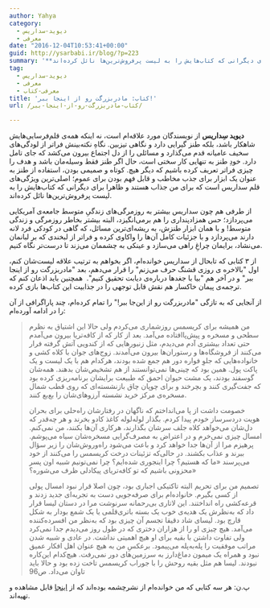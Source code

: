 ```yaml
---
author: Yahya
category:
  - دیوید-سداریس
  - معرفی
date: "2016-12-04T10:53:41+00:00"
guid: http://ysarbabi.ir/blog/?p=223
summary: '**دیوید سِداریس** از نویسندگان مورد علاقه‌ام است، نه اینکه همه‌ی قلم‌فرسایی‌هایش شاهکار باشد،‌ بلکه طنز گیرایی دارد و نگاهی تیز‌بین. نگاهِ نکته‌بینش فراتر از لودگی‌های سخیف عامیانه قدم می‌گذارد و مسائلی را از دل اجتماع بیرون می‌کشد که جای تامل دارد. خودِ طنز به تنهایی کار سختی است، حال اگر طنز فقط وسیله‌مان باشد و هدف را چیزی فراتر تعریف کرده باشیم که دیگر هیچ. کوتاه و صمیمی بودن، استفاده از طنز به عنوان یک ابزار برای جذب مخاطب و قابل فهم بودن برای عموم؛ اصلی‌ترین ویژگی‌های قلم سداریس است که برای من جذاب هستند و ظاهرا برای دیگرانی که کتاب‌هایش را به لیست پرفروش‌ترین‌ها نائل کرده‌اند.'
tag:
  - دیوید-سداریس
  - معرفی
  - معرفی-کتاب
title: 'کتاب: مادربزرگت رو از اینجا ببر!'
url: /کتاب-مادربزرگت-رو-از-اینجا-ببر/

---
```

**دیوید سِداریس** از نویسندگان مورد علاقه‌ام است، نه اینکه همه‌ی قلم‌فرسایی‌هایش شاهکار باشد،‌ بلکه طنز گیرایی دارد و نگاهی تیز‌بین. نگاهِ نکته‌بینش فراتر از لودگی‌های سخیف عامیانه قدم می‌گذارد و مسائلی را از دل اجتماع بیرون می‌کشد که جای تامل دارد. خودِ طنز به تنهایی کار سختی است، حال اگر طنز فقط وسیله‌مان باشد و هدف را چیزی فراتر تعریف کرده باشیم که دیگر هیچ. کوتاه و صمیمی بودن، استفاده از طنز به عنوان یک ابزار برای جذب مخاطب و قابل فهم بودن برای عموم؛ اصلی‌ترین ویژگی‌های قلم سداریس است که برای من جذاب هستند و ظاهرا برای دیگرانی که کتاب‌هایش را به لیست پرفروش‌ترین‌ها نائل کرده‌اند.

از طرفی هم چون سداریس بیشتر به روزمرگی‌های زندگیِ متوسط جامعه‌ی آمریکایی می‌پردازد؛ حس همزادپنداری را هم برمی‌انگیزد، البته بیشتر بخاطر روزمرگی و زندگی متوسط! و با همان ابزار طنزش، به ریشه‌ای‌ترین مسائل،‌ که گاهی در کودکی فرد لانه دارند می‌پردازد و با جزئیات کامل آن‌ها را واکاوی کرده و فراتر از لبخندی که بر لبانمان می‌نشاد،‌ برایمان چراغِ راهی می‌سازد و عینکی به چشممان می‌زند تا درست‌تر نگاه کنیم.

از ۳ کتابی که تابحال از سداریس خوانده‌ام، اگر بخواهم به ترتیب علاقه لیست‌شان کنم، اول "بالاخره ی روزی قشنگ حرف می‌زنم" را قرار می‌دهم، بعد "مادربزرگت رو از اینجا ببر" و در آخر هم "بیا با جغدها درباره‌ی دیابت تحقیق کنیم".  همچنین باید اذعان کنم که ترجمه‌ی پیمان خاکسار هم نقش قابل توجهی را در جذابیت این کتاب‌ها بازی کرده.

از آنجایی که به تازگی "مادربزرگت رو از این‌جا ببر!" را تمام کرده‌ام، چند پاراگرافی از آن را در ادامه آورده‌‌ام:

> من همیشه برای کریسمس روزشماری می‌کردم ولی حالا این اشتیاق به نظرم سطحی و مسخره و پیش‌پاافتاده می‌آمد. بعد از کار که از کافه‌تریا بیرون می‌آمدم حتی تعداد بیشتری آدم می‌دیدم، مثل زنبور‌هایی که از کندویی آتش گرفته فرار می‌کنند از فروشگاه‌ها و رستوران‌ها بیرون می‌آمدند. زوج‌های جوان با کلاه کشی و خانواده‌هایی که جلوِ فواره دور هم جمع شده بودند، هرکدام هم با یک لیست و یک پاکت پول. همین بود که چینی‌ها نمی‌توانستند از هم تشخیص‌شان بدهند. همه‌شان گوسفند بودند، یک مشت حیوان احمق که طبیعت برایشان برنامه‌ریزی کرده بود که جفت‌گیری کنند و بچرخند و برای چوپان چاق بازنشسته‌ای که روی قطب شمال مسخره‌ی مرکز خرید نشسته آرزوهای‌شان را بع‌بع کنند.
>
> خصومت داشت از پا می‌انداختم که ناگهان در رفتارشان راه‌حلی برای بحران هویت دردسرساز خودم پیدا کردم. بگذار لوله‌لوله کاغذ کادو بخرند و هر چه‌قدر که دل‌شان می‌خواهد کلاه جلف سرشان بگذارند، هرکاری آن‌ها بکنند، من نمی‌کنم. امسال چیزی نمی‌خرم و در اعتراض به مصرف‌گرایی مسخره‌شان سیاه می‌پوشم. پرهیزم مرا از آن‌ها جدا خواهد کرد و باعث می‌شود راه‌وروش‌شان را زیر سؤال ببرند و عذاب بکشند. در حالی‌که تزئینات درخت کریسمس را می‌کنند از خود می‌پرسند «ما که هستیم؟ چرا اینجوری شده‌ایم؟ چرا نمی‌تونیم شبیه اون پسر محزونی باشیم که تو کافه‌تریای پیکادلی ظرف می‌شوره؟»
>
> تصمیم من برای تحریم البته تاکتیکی اجباری بود، چون اصلا قرار نبود امسال پولی از کسی بگیرم. خانواده‌ام برای صرفه‌جویی دست به تجربه‌ای جدید زدند و قرعه‌کشی راه انداختند. این لاتاری بی‌رحمانه سرنوشت مرا در دستان لیسا قرار داد که به‌نظرش یک هدیه‌ی خوب یک بسته باتری‌قلمی یا یک شمع بودار به شکل قارچ بود. لیسای شاد دقیقا تجسم آن چیزی بود که به‌نظر من افسرده‌کننده می‌آمد. هیچ چیزی او را از هزاران دختری که در طول روز می‌دیدم جدا نمی‌کرد ولی تفاوت داشتن با بقیه برای او هیچ اهمیتی نداشت. در عادی و شبیه شدن مراتب موفقیت را پله‌به‌پله می‌پیمود. برعکسِ من به هیچ عنوان اهل افکار عمیق نبود و همراه یک میمون دماغ‌دارز به سرزمین‌های دور نمی‌رفت. هیچ‌کدام این‌کاره نبودند. لیسا هم مثل بقیه روحش را با جوراب کریسمس تاخت زده بود و حالا باید تاوان می‌داد. ص96

پ.ن: هر سه کتابی که من خوانده‌ام از نشرچشمه بوده‌اند که از [اینجا](http://www.cheshmeh.ir/search/result.aspx?query=%D8%B3%D8%AF%D8%A7%D8%B1%DB%8C%D8%B3) قابل مشاهده و تهیه‌اند.
